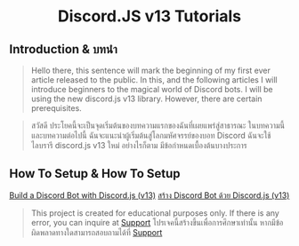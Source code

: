 <div align="center">
  <p>
    <h1>Discord.JS v13 Tutorials</h1>
  </p>
</div>

## Introduction & บทนำ

> Hello there, this sentence will mark the beginning of my first ever article released to the public. In this, and the following articles I will introduce beginners to the magical world of Discord bots. I will be using the new discord.js v13 library. However, there are certain prerequisites.

> สวัสดี ประโยคนี้จะเป็นจุดเริ่มต้นของบทความแรกของฉันที่เผยแพร่สู่สาธารณะ ในบทความนี้และบทความต่อไปนี้ ฉันจะแนะนำผู้เริ่มต้นสู่โลกมหัศจรรย์ของบอท Discord ฉันจะใช้ไลบรารี discord.js v13 ใหม่ อย่างไรก็ตาม มีข้อกำหนดเบื้องต้นบางประการ

## How To Setup & How To Setup

[Build a Discord Bot with Discord.js (v13)](https://dev.to/hypening/build-a-discord-bot-with-discord-js-v13-14mj)
[สร้าง Discord Bot ด้วย Discord.js (v13)](https://dev.to/hypening/build-a-discord-bot-with-discord-js-v13-14mj)

> This project is created for educational purposes only. If there is any error, you can inquire at [Support](discord.gg/ZWmJVExdbR)
> โปรเจคนี้สร้างขึ้นเพื่อการศึกษาเท่านั้น หากมีข้อผิดพลาดทางใดสามารถสอบถามได้ที่ [Support](discord.gg/ZWmJVExdbR)
